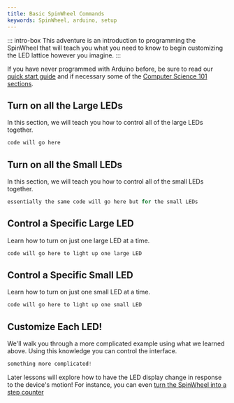 ```yaml
---
title: Basic SpinWheel Commands
keywords: SpinWheel, arduino, setup
---
```


::: intro-box
This adventure is an introduction to programming the SpinWheel that will teach you what you need to know to begin customizing the LED lattice however you imagine.
:::

If you have never programmed with Arduino before, be sure to read our [quick start guide](/quickstart) and if necessary some of the [Computer Science 101 sections](/progpatterns). 


## Turn on all the Large LEDs
In this section, we will teach you how to control all of the large LEDs together.

```cpp
code will go here
```


## Turn on all the Small LEDs
In this section, we will teach you how to control all of the small LEDs together.
```cpp
essentially the same code will go here but for the small LEDs
```

## Control a Specific Large LED
Learn how to turn on just one large LED at a time.

```cpp
code will go here to light up one large LED
```

## Control a Specific Small LED
Learn how to turn on just one small LED at a time.

```cpp
code will go here to light up one small LED
```

## Customize Each LED!
We'll walk you through a more complicated example using what we learned above. Using this knowledge you can control the interface.

```cpp
something more complicated!
```

Later lessons will explore how to have the LED display change in response to the device's motion! For instance, you can even [turn the SpinWheel into a step counter](/stepcounter)

